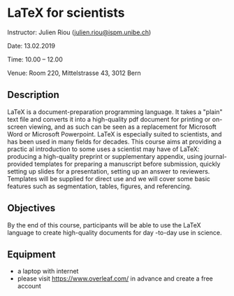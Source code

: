 # LaTeX for scientists

Instructor: Julien Riou (julien.riou@ispm.unibe.ch) 

Date: 13.02.2019

Time: 10.00 – 12.00

Venue: Room 220, Mittelstrasse 43, 3012 Bern

## Description

LaTeX is a document-preparation programming language. It takes a "plain" text file and converts it into a high-quality pdf document for printing or on-screen viewing, and as such can be seen as a replacement for Microsoft Word or Microsoft Powerpoint. LaTeX is especially suited to scientists, and has been used in many fields for decades. This course aims at providing a practic
al introduction to some uses a scientist may have of LaTeX: producing a high-quality preprint or supplementary appendix, using journal-provided templates for preparing a manuscript before submission, quickly setting up slides for a presentation, setting up an answer to reviewers. Templates will be supplied for direct use and we will cover some basic features such as segmentation, tables, figures, and referencing.

## Objectives
By the end of this course, participants will be able to use the LaTeX language to create high-quality documents for day
-to-day use in science.

## Equipment
- a  laptop  with  internet
- please  visit  https://www.overleaf.com/  in  advance  and create a free account


